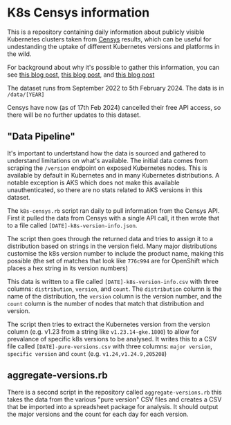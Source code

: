 # K8s Censys information

This is a repository containing daily information about publicly visible Kubernetes clusters taken from [Censys](https://censys.io/) results, which can be useful for undestanding the uptake of different Kubernetes versions and platforms in the wild.

For background about why it's possible to gather this information, you can see [this blog post](https://raesene.github.io/blog/2021/06/05/A-Census-of-Kubernetes-Clusters/), [this blog post](https://raesene.github.io/blog/2022/07/03/lets-talk-about-kubernetes-on-the-internet/), and [this blog post](https://raesene.github.io/blog/2024/02/17/a-final-kubernetes-censys/)

The dataset runs from September 2022 to 5th February 2024. The data is in `/data/[YEAR]`

Censys have now (as of 17th Feb 2024) cancelled their free API access, so there will be no further updates to this dataset.

## "Data Pipeline"

It's important to undertstand how the data is sourced and gathered to understand limitations on what's available. The initial data comes from scraping the `/version` endpoint on exposed Kubernetes nodes. This is available by default in Kubernetes and in many Kubernetes distributions. A notable exception is AKS which does not make this available unauthenticated, so there are no stats related to AKS versions in this dataset.

The `k8s-censys.rb` script ran daily to pull information from the Censys API. First it pulled the data from Censys with a single API call, it then wrote that to a file called `[DATE]-k8s-version-info.json`.

The script then goes through the returned data and tries to assign it to a distribution based on strings in the version field. Many major distributions customise the k8s version number to include the product name, making this possible (the set of matches that look like `776c994` are for OpenShift which places a hex string in its version numbers) 

This data is written to a file called `[DATE]-k8s-version-info.csv` with three columns: `distribution`, `version`, and `count`. The `distribution` column is the name of the distribution, the `version` column is the version number, and the `count` column is the number of nodes that match that distribution and version.

The script then tries to extract the Kubernetes version from the version column (e.g. v1.23 from a string like `v1.23.14-gke.1800`) to allow for prevalance of specific k8s versions to be analysed. It writes this to a CSV file called `[DATE]-pure-versions.csv` with three columns: `major version`, `specific version` and `count` (e.g. `v1.24,v1.24.9,205208`)


## aggregate-versions.rb

There is a second script in the repository called `aggregate-versions.rb` this takes the data from the various "pure version" CSV files and creates a CSV that be imported into a spreadsheet package for analysis. It should output the major versions and the count for each day for each version.


